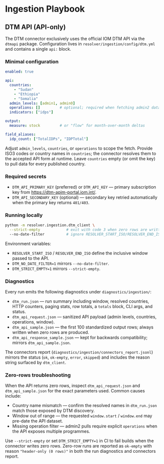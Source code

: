 # Ingestion Playbook

## DTM API (API-only)

The DTM connector exclusively uses the official IOM DTM API via the `dtmapi` package. Configuration lives in
`resolver/ingestion/config/dtm.yml` and contains a single `api:` block.

### Minimal configuration

```yaml
enabled: true

api:
  countries:
    - "Sudan"
    - "Ethiopia"
    - "Somalia"
  admin_levels: [admin1, admin0]
  operations: []         # optional; required when fetching admin2 data
  indicators: ["idps"]

output:
  measure: stock         # or "flow" for month-over-month deltas

field_aliases:
  idp_count: ["TotalIDPs", "IDPTotal"]
```

Adjust `admin_levels`, `countries`, or `operations` to scope the fetch. Provide ISO3 codes or country names in
`countries`; the connector resolves them to the accepted API form at runtime. Leave `countries` empty (or omit the key) to
pull data for every published country.

### Required secrets

* `DTM_API_PRIMARY_KEY` (preferred) or `DTM_API_KEY` — primary subscription key from <https://dtm-apim-portal.iom.int/>.
* `DTM_API_SECONDARY_KEY` (optional) — secondary key retried automatically when the primary key returns `401/403`.

### Running locally

```bash
python -m resolver.ingestion.dtm_client \
  --strict-empty            # exit with code 3 when zero rows are written (optional) \
  --no-date-filter          # ignore RESOLVER_START_ISO/RESOLVER_END_ISO (optional)
```

Environment variables:

* `RESOLVER_START_ISO` / `RESOLVER_END_ISO` define the inclusive window passed to the API.
* `DTM_NO_DATE_FILTER=1` mirrors `--no-date-filter`.
* `DTM_STRICT_EMPTY=1` mirrors `--strict-empty`.

### Diagnostics

Every run emits the following diagnostics under `diagnostics/ingestion/`:

* `dtm_run.json` — run summary including window, resolved countries, HTTP counters, paging stats, row totals, a `totals`
  block, CLI args, and status.
* `dtm_api_request.json` — sanitized API payload (admin levels, countries, operations, window).
* `dtm_api_sample.json` — the first 100 standardized output rows; always written when zero rows are produced.
* `dtm_api_response_sample.json` — kept for backwards compatibility; mirrors `dtm_api_sample.json`.

The connectors report (`diagnostics/ingestion/connectors_report.jsonl`) mirrors the status (`ok`, `ok-empty`, `error`,
`skipped`) and includes the reason string surfaced by `dtm_client`.

### Zero-rows troubleshooting

When the API returns zero rows, inspect `dtm_api_request.json` and `dtm_api_sample.json` for the exact parameters used. Common
causes include:

* Country name mismatch — confirm the resolved names in `dtm_run.json` match those exposed by DTM discovery.
* Window out of range — the requested `window.start` / `window.end` may pre-date the API dataset.
* Missing operation filter — admin2 pulls require explicit `operations` when the API exposes multiple programmes.

Use `--strict-empty` or set `DTM_STRICT_EMPTY=1` in CI to fail builds when the connector writes zero rows. Zero-row runs are
reported as `ok-empty` with reason `"header-only (0 rows)"` in both the run diagnostics and connectors report.

